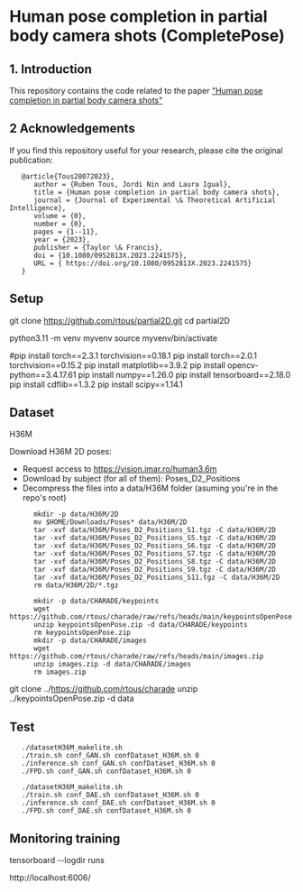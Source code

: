 # Human pose completion in partial body camera shots (CompletePose)

## 1. Introduction

This repository contains the code related to the paper ["Human pose completion in partial body camera shots"](https://upcommons.upc.edu/bitstream/handle/2117/394207/main.pdf;jsessionid=F7BEA81F9053C26DE28BE39BCAD8FAF5?sequence=1)

## 2 Acknowledgements

If you find this repository useful for your research, please cite the original publication:
```
   @article{Tous28072023},
      author = {Ruben Tous, Jordi Nin and Laura Igual},
      title = {Human pose completion in partial body camera shots},
      journal = {Journal of Experimental \& Theoretical Artificial Intelligence},
      volume = {0},
      number = {0},
      pages = {1--11},
      year = {2023},
      publisher = {Taylor \& Francis},
      doi = {10.1080/0952813X.2023.2241575},
      URL = { https://doi.org/10.1080/0952813X.2023.2241575}
   }
```

## Setup

git clone https://github.com/rtous/partial2D.git
cd partial2D

python3.11 -m venv myvenv
source myvenv/bin/activate

#pip install torch==2.3.1 torchvision==0.18.1
pip install torch==2.0.1 torchvision==0.15.2 
pip install matplotlib==3.9.2
pip install opencv-python==3.4.17.61
pip install numpy==1.26.0
pip install tensorboard==2.18.0
pip install cdflib==1.3.2
pip install scipy==1.14.1

## Dataset

H36M

Download H36M 2D poses:

   - Request access to https://vision.imar.ro/human3.6m
   - Download by subject (for all of them): Poses_D2_Positions
   - Decompress the files into a data/H36M folder (asuming you're in the repo's root)
```
      mkdir -p data/H36M/2D
      mv $HOME/Downloads/Poses* data/H36M/2D
      tar -xvf data/H36M/Poses_D2_Positions_S1.tgz -C data/H36M/2D
      tar -xvf data/H36M/Poses_D2_Positions_S5.tgz -C data/H36M/2D
      tar -xvf data/H36M/Poses_D2_Positions_S6.tgz -C data/H36M/2D
      tar -xvf data/H36M/Poses_D2_Positions_S7.tgz -C data/H36M/2D
      tar -xvf data/H36M/Poses_D2_Positions_S8.tgz -C data/H36M/2D
      tar -xvf data/H36M/Poses_D2_Positions_S9.tgz -C data/H36M/2D
      tar -xvf data/H36M/Poses_D2_Positions_S11.tgz -C data/H36M/2D
      rm data/H36M/2D/*.tgz
```

```
      mkdir -p data/CHARADE/keypoints
      wget https://github.com/rtous/charade/raw/refs/heads/main/keypointsOpenPose.zip
      unzip keypointsOpenPose.zip -d data/CHARADE/keypoints  
      rm keypointsOpenPose.zip
      mkdir -p data/CHARADE/images
      wget https://github.com/rtous/charade/raw/refs/heads/main/images.zip
      unzip images.zip -d data/CHARADE/images  
      rm images.zip
```


git clone ../https://github.com/rtous/charade
unzip ../keypointsOpenPose.zip -d data

## Test

```
   ./datasetH36M_makelite.sh
   ./train.sh conf_GAN.sh confDataset_H36M.sh 0 
   ./inference.sh conf_GAN.sh confDataset_H36M.sh 0
   ./FPD.sh conf_GAN.sh confDataset_H36M.sh 0
```

```
   ./datasetH36M_makelite.sh
   ./train.sh conf_DAE.sh confDataset_H36M.sh 0 
   ./inference.sh conf_DAE.sh confDataset_H36M.sh 0
   ./FPD.sh conf_DAE.sh confDataset_H36M.sh 0
```


## Monitoring training

tensorboard --logdir runs

http://localhost:6006/
